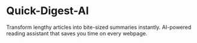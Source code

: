 # Quick-Digest-AI
Transform lengthy articles into bite-sized summaries instantly. AI-powered reading assistant that saves you time on every webpage.
